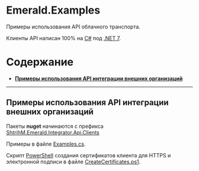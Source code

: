 # Emerald.Examples

Примеры использования API облачного транспорта.

Клиенты API написан 100% на [C#](https://ru.wikipedia.org/wiki/C_Sharp) под [.NET 7](https://devblogs.microsoft.com/dotnet/announcing-dotnet-7/).

# Содержание
- [**Примеры использования API интеграции внешних организаций**](#как-запускать-примеры)

---
## Примеры использования API интеграции внешних организаций

Пакеты **nuget** начинаются с префикса [ShtrihM.Emerald.Integrator.Api.Clients](https://www.nuget.org/packages?q=ShtrihM.Emerald.Integrator.Api.Clients)

Примеры в файле [Examples.cs](/Integrator/Examples.cs).

Скрипт [PowerShell](https://learn.microsoft.com/ru-ru/powershell/) создания сертификатов клиента для HTTPS и электронной подписи в файле [CreateCertificates.ps1](/Integrator/CreateCertificates.ps1).
